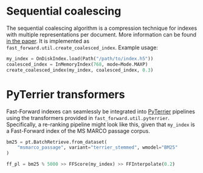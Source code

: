 # Sequential coalescing

The sequential coalescing algorithm is a compression technique for indexes with multiple representations per document. More information can be found [in the paper](https://dl.acm.org/doi/abs/10.1145/3485447.3511955). It is implemented as `fast_forward.util.create_coalesced_index`. Example usage:

```python
my_index = OnDiskIndex.load(Path("/path/to/index.h5"))
coalesced_index = InMemoryIndex(768, mode=Mode.MAXP)
create_coalesced_index(my_index, coalesced_index, 0.3)
```

# PyTerrier transformers

Fast-Forward indexes can seamlessly be integrated into [PyTerrier](https://pyterrier.readthedocs.io/en/latest/) pipelines using the transformers provided in `fast_forward.util.pyterrier`. Specifically, a re-ranking pipeline might look like this, given that `my_index` is a Fast-Forward index of the MS MARCO passage corpus.

```python
bm25 = pt.BatchRetrieve.from_dataset(
    "msmarco_passage", variant="terrier_stemmed", wmodel="BM25"
)

ff_pl = bm25 % 5000 >> FFScore(my_index) >> FFInterpolate(0.2)
```
